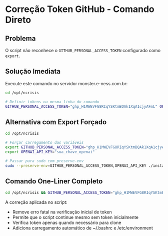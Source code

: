# Correção Token GitHub - Comando Direto

## Problema
O script não reconhece o `GITHUB_PERSONAL_ACCESS_TOKEN` configurado como `export`.

## Solução Imediata

Execute este comando no servidor monster.e-ness.com.br:

```bash
cd /opt/ncrisis

# Definir tokens na mesma linha do comando
GITHUB_PERSONAL_ACCESS_TOKEN="ghp_H1MWEVFG8RIqYSKtmBQAk1XqA1cjyAFmL" OPENAI_API_KEY="sua_chave" sudo -E ./install-ncrisis.sh
```

## Alternativa com Export Forçado

```bash
cd /opt/ncrisis

# Forçar carregamento das variáveis
export GITHUB_PERSONAL_ACCESS_TOKEN="ghp_H1MWEVFG8RIqYSKtmBQAk1XqA1cjyAFmL"
export OPENAI_API_KEY="sua_chave_openai"

# Passar para sudo com preserve-env
sudo --preserve-env=GITHUB_PERSONAL_ACCESS_TOKEN,OPENAI_API_KEY ./install-ncrisis.sh
```

## Comando One-Liner Completo

```bash
cd /opt/ncrisis && GITHUB_PERSONAL_ACCESS_TOKEN="ghp_H1MWEVFG8RIqYSKtmBQAk1XqA1cjyAFmL" OPENAI_API_KEY="sua_chave" sudo -E ./install-ncrisis.sh
```

A correção aplicada no script:
- Remove erro fatal na verificação inicial de token
- Permite que o script continue mesmo sem token inicialmente
- Verifica token apenas quando necessário para clone
- Adiciona carregamento automático de ~/.bashrc e /etc/environment